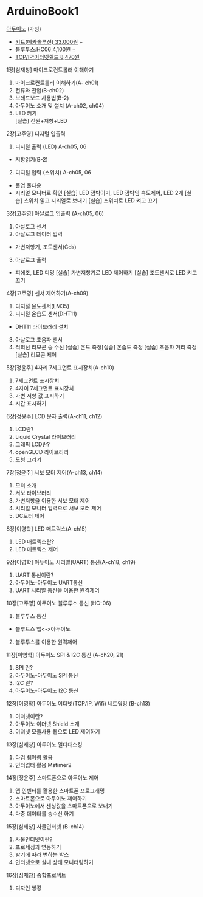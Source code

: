 # ArduinoBook1

[아두이노](http://arduio.cc) (가칭)

* [키트(메카솔루션) 33,000원](http://bitly.kr/UwAgYZ)  +
* [블루투스:HC06 4,100원](http://mechasolution.com/shop/goods/goods_view.php?goodsno=71794) +
* [TCP/IP:이터넷쉴드 8,470원](http://mechasolution.com/shop/goods/goods_view.php?goodsno=1357)

1장[심재창] 마이크로컨트롤러 이해하기
1. 마이크로컨트롤러 이해하기(A- ch01)
2. 전류와 전압(B-ch02)
4. 브레드보드 사용법(B-2)
5. 아두이노 소개 및 설치 (A-ch02, ch04)
6. LED 켜기       
[실습] 전원+저항+LED

2장[고주영] 디지털 입출력
1. 디지털 출력 (LED) A-ch05, 06
- 저항읽기(B-2)
2. 디지털 입력 (스위치) A-ch05, 06
- 풀업 풀다운
- 시리얼 모니터로 확인
[실습] LED 깜박이기, LED 깜박임 속도제어, LED 2개
[실습] 스위치 읽고 시리얼로 보내기
[실습] 스위치로 LED 켜고 끄기

3장[고주영] 아날로그 입출력 (A-ch05, 06)
1. 아날로그 센서
2. 아날로그 데이터 입력
- 가변저항기, 조도센서(Cds)
3. 아날로그 출력
- 피에조, LED 디밍
[실습] 가변저항기로 LED 제어하기
[실습] 조도센서로 LED 켜고 끄기

4장[고주영] 센서 제어하기(A-ch09)
1. 디지털 온도센서(LM35)
2. 디지털 온습도 센서(DHT11)
- DHT11 라이브러리 설치
3. 아날로그 초음파 센서
4. 적외선 리모콘 송 수신
[실습] 온도 측정[실습] 온습도 측정
[실습] 초음파 거리 측정
[실습] 리모콘 제어

5장[정윤주] 4자리 7세그먼트 표시장치(A-ch10)
1. 7세그먼트 표시장치
2. 4자이 7세그먼트 표시장치
3. 가변 저항 값 표시하기
4. 시간 표시하기

6장[정윤주] LCD 문자 출력(A-ch11, ch12)
1. LCD란?
2. Liquid Crystal 라이브러리
3. 그래픽 LCD란?
4. openGLCD 라이브러리
5. 도형 그리기

7장[정윤주] 서보 모터 제어(A-ch13, ch14)
1. 모터 소개
2. 서보 라이브러리
3. 가변저항을 이용한 서보 모터 제어
4. 시리얼 모니터 입력으로 서보 모터 제어
5. DC모터 제어

8장[이영학] LED 매트릭스(A-ch15)
1. LED 매트릭스란?
2. LED 매트릭스 제어

9장[이영학] 아두이노 시리얼(UART) 통신(A-ch18, ch19)
1. UART 통신이란?
2. 아두이노-아두이노 UART통신
3. UART 시리얼 통신을 이용한 원격제어

10장[고주영] 아두이노 블루투스 통신 (HC-06)
1. 블루투스 통신
- 블루트스 앱<->아두이노
2. 블루투스를 이용한 원격제어

11장[이영학] 아두이노 SPI & I2C 통신 (A-ch20, 21)
1. SPI 란?
2. 아두이노-아두이노 SPI 통신
3. I2C 란?
4. 아두이노-아두이노 I2C 통신

12장[이영학] 아두이노 이더넷(TCP/IP, Wifi) 네트워킹 (B-ch13)
1. 이더넷이란?
2. 아두이노 이더넷 Shield 소개
3. 이더넷 모듈사용 웹으로 LED 제어하기

13장[심재창] 아두이노 멀티태스킹
1. 타임 쉐어링 활용
2. 인터럽터 활용 Mstimer2

14장[정윤주] 스마트폰으로 아두이노 제어
1. 앱 인벤터를 활용한 스마트폰 프로그래밍
2. 스마트폰으로 아두이노 제어하기
3. 아두이노에서 센싱값을 스마트폰으로 보내기
4. 다중 데이터를 송수신 하기

15장[심재창] 사물인터넷 (B-ch14)
1. 사물인터넷이란?
2. 프로세싱과 연동하기
3. 밝기에 따라 변하는 박스
4. 인터넷으로 실내 상태 모니터링하기

16장[심재창] 종합프로젝트
1. 디자인 씽킹
